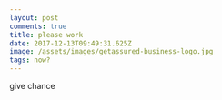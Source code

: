 ```yaml
---
layout: post
comments: true
title: please work
date: 2017-12-13T09:49:31.625Z
image: /assets/images/getassured-business-logo.jpg
tags: now?
---
```

give chance

